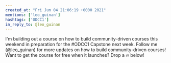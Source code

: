 ```yaml
---
created_at: "Fri Jun 04 21:06:19 +0000 2021"
mentions: ['leo_guinan']
hashtags: ['ODCC1']
in_reply_to: @leo_guinan
---
```


I'm building out a course on how to build community-driven courses this weekend in preparation for the #ODCC1 Capstone next week.
Follow me (@leo_guinan) for more updates on how to build community-driven courses! Want to get the course for free when it launches? Drop a 🔥 below!